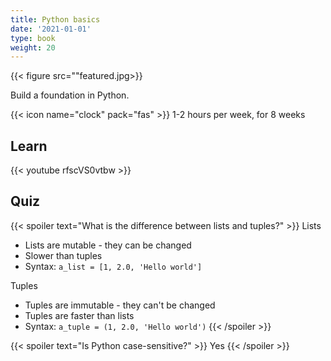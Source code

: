 ```yaml
---
title: Python basics
date: '2021-01-01'
type: book
weight: 20
---
```


{{< figure src=""featured.jpg>}}

Build a foundation in Python.

<!--more-->

{{< icon name="clock" pack="fas" >}} 1-2 hours per week, for 8 weeks

## Learn

{{< youtube rfscVS0vtbw >}}

## Quiz

{{< spoiler text="What is the difference between lists and tuples?" >}}
Lists

- Lists are mutable - they can be changed
- Slower than tuples
- Syntax: `a_list = [1, 2.0, 'Hello world']`

Tuples

- Tuples are immutable - they can't be changed
- Tuples are faster than lists 
- Syntax: `a_tuple = (1, 2.0, 'Hello world')`
{{< /spoiler >}}

{{< spoiler text="Is Python case-sensitive?" >}}
Yes
{{< /spoiler >}}
